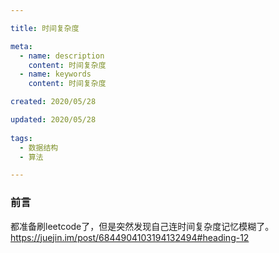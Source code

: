 ```yaml
---

title: 时间复杂度

meta:
  - name: description
    content: 时间复杂度
  - name: keywords
    content: 时间复杂度

created: 2020/05/28

updated: 2020/05/28
 
tags:
  - 数据结构
  - 算法

---
```


### 前言
都准备刷leetcode了，但是突然发现自己连时间复杂度记忆模糊了。
https://juejin.im/post/6844904103194132494#heading-12